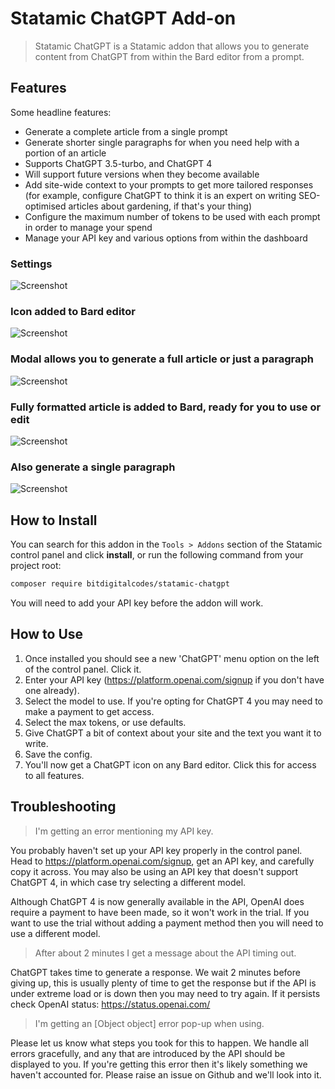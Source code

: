 # Statamic ChatGPT Add-on

> Statamic ChatGPT is a Statamic addon that allows you to generate content from ChatGPT from within the Bard editor from a prompt.

## Features

Some headline features:

* Generate a complete article from a single prompt
* Generate shorter single paragraphs for when you need help with a portion of an article
* Supports ChatGPT 3.5-turbo, and ChatGPT 4
* Will support future versions when they become available
* Add site-wide context to your prompts to get more tailored responses (for example, configure ChatGPT to think it is an expert on writing SEO-optimised articles about gardening, if that's your thing)
* Configure the maximum number of tokens to be used with each prompt in order to manage your spend
* Manage your API key and various options from within the dashboard

### Settings
![Screenshot](https://bitdigital.co.uk/statamic-chatgpt/statamic-chatgpt-screenshot-1.png)

### Icon added to Bard editor
![Screenshot](https://bitdigital.co.uk/statamic-chatgpt/statamic-chatgpt-screenshot-2.png)

### Modal allows you to generate a full article or just a paragraph
![Screenshot](https://bitdigital.co.uk/statamic-chatgpt/statamic-chatgpt-screenshot-3.png)

### Fully formatted article is added to Bard, ready for you to use or edit
![Screenshot](https://bitdigital.co.uk/statamic-chatgpt/statamic-chatgpt-screenshot-4.png)

### Also generate a single paragraph
![Screenshot](https://bitdigital.co.uk/statamic-chatgpt/statamic-chatgpt-screenshot-video-optimized-1.gif)


## How to Install

You can search for this addon in the `Tools > Addons` section of the Statamic control panel and click **install**, or run the following command from your project root:

``` bash
composer require bitdigitalcodes/statamic-chatgpt
```

You will need to add your API key before the addon will work.

## How to Use

1. Once installed you should see a new 'ChatGPT' menu option on the left of the control panel. Click it.
2. Enter your API key (https://platform.openai.com/signup if you don't have one already).
3. Select the model to use. If you're opting for ChatGPT 4 you may need to make a payment to get access.
4. Select the max tokens, or use defaults.
5. Give ChatGPT a bit of context about your site and the text you want it to write.
6. Save the config.
7. You'll now get a ChatGPT icon on any Bard editor. Click this for access to all features.

## Troubleshooting

> I'm getting an error mentioning my API key.

You probably haven't set up your API key properly in the control panel. Head to https://platform.openai.com/signup, get an API key, and carefully copy it across. You may also be using an API key that doesn't support ChatGPT 4, in which case try selecting a different model.

Although ChatGPT 4 is now generally available in the API, OpenAI does require a payment to have been made, so it won't work in the trial. If you want to use the trial without adding a payment method then you will need to use a different model.

> After about 2 minutes I get a message about the API timing out.

ChatGPT takes time to generate a response. We wait 2 minutes before giving up, this is usually plenty of time to get the response but if the API is under extreme load or is down then you may need to try again. If it persists check OpenAI status: https://status.openai.com/ 

> I'm getting an [Object object] error pop-up when using.

Please let us know what steps you took for this to happen. We handle all errors gracefully, and any that are introduced by the API should be displayed to you. If you're getting this error then it's likely something we haven't accounted for. Please raise an issue on Github and we'll look into it.
